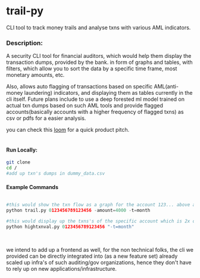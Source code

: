# trail-py
CLI tool to track money trails and analyse txns with various AML indicators.


### Description:<br/>
A security CLI tool for financial auditors, which would help them display the transaction dumps, provided by the bank. in form of graphs and tables, with filters, which allow you to sort the data by a specific time frame, most monetary amounts, etc.

Also, allows auto flagging of transactions based on specific AML(anti-money laundering) indicators, and displaying them as tables currently in the cli itself. Future plans include to use a deep forested ml model trained on actual txn dumps based on such AML tools and provide flagged accounts(basically accounts with a higher frequency of flagged txns) as csv or pdfs for a easier analysis.

you can check this [loom](https://www.loom.com/share/b48eb4aad7e44fff95490ca2c5111e20) for a quick product pitch.
<br/>
<br/>
#### Run Locally:

```bash
git clone
cd /
#add up txn's dumps in dummy_data.csv
```
#### Example Commands

```py

#this would show the txn flow as a graph for the account 123... above amount 4000 and for the latest month
python trail.py 0123456789123456 -amount=4000 -t=month

#this would display up the txns's of the specific account which is 2x or above the median amount maintained by the account.
python hightxnval.py 0123456789123456 "-t=month"

```
<br/>

we intend to add up a frontend as well, for the non technical folks, the cli we provided can be directly integrated into (as a new feature set) already scaled up infra's of such auditing/gov organizations, hence they don't have to rely up on new applications/infrastructure.
